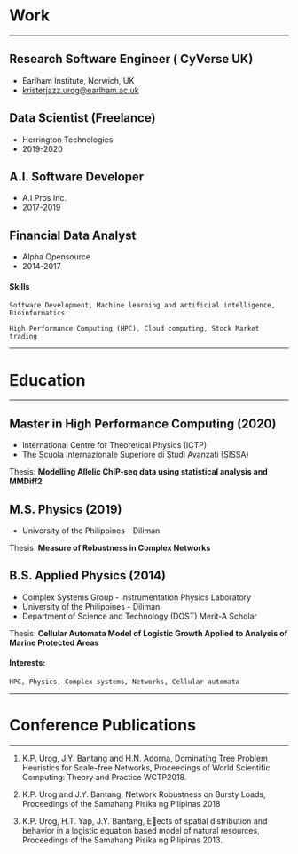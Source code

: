 # Work
---

## Research Software Engineer ( CyVerse UK)
- Earlham Institute, Norwich, UK
- kristerjazz.urog@earlham.ac.uk

## Data Scientist (Freelance)
- Herrington Technologies
- 2019-2020

## A.I. Software Developer
- A.I Pros Inc.
- 2017-2019

## Financial Data Analyst
- Alpha Opensource
- 2014-2017

#### Skills
```
Software Development, Machine learning and artificial intelligence, Bioinformatics
```
```
High Performance Computing (HPC), Cloud computing, Stock Market trading
```

---
# Education
---

## Master in High Performance Computing (2020)
- International Centre for Theoretical Physics (ICTP)
- The Scuola Internazionale Superiore di Studi Avanzati (SISSA)

Thesis: **Modelling Allelic ChIP-seq data using statistical analysis and MMDiff2**

## M.S. Physics (2019)
- University of the Philippines - Diliman

Thesis: **Measure of Robustness in Complex Networks**

## B.S. Applied Physics (2014)
- Complex Systems Group - Instrumentation Physics Laboratory
- University of the Philippines - Diliman
- Department of Science and Technology (DOST) Merit-A Scholar

Thesis:  **Cellular Automata Model of Logistic Growth Applied to Analysis of Marine Protected Areas**

#### Interests:
```
HPC, Physics, Complex systems, Networks, Cellular automata
```

---
# Conference Publications
---

1. K.P. Urog, J.Y. Bantang and H.N. Adorna, Dominating Tree Problem Heuristics for Scale-free Networks, Proceedings of World Scientific Computing: Theory and Practice WCTP2018.

2. K.P. Urog and J.Y. Bantang, Network Robustness on Bursty Loads, Proceedings of the Samahang Pisika ng Pilipinas 2018

3. K.P. Urog, H.T. Yap, J.Y. Bantang, Eects of spatial distribution and behavior in a logistic equation based model of natural resources, Proceedings of the Samahang Pisika ng Pilipinas 2013. 

